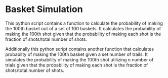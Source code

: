 # Basket Simulation

This python script contains a function to calculate the probability of making the 100th basket out of a set of 100 baskets. It calculates the probability of making the 100th shot given that the probability of making each shot is the fraction of shots/total number of shots.

Additionally this python script contains another function that calculates probabilty of making the 100th basket given a set number of trails. It simulates the probability of making the 100th shot utilizing n number of trials given that the probability of making each shot is the fraction of shots/total number of shots.
